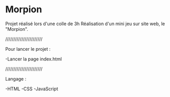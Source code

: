 # Morpion

Projet réalisé lors d'une colle de 3h
Réalisation d'un mini jeu sur site web, le "Morpion".

///////////////////////

Pour lancer le projet :

-Lancer la page index.html

///////////////////////

Langage : 

-HTML
-CSS
-JavaScript
